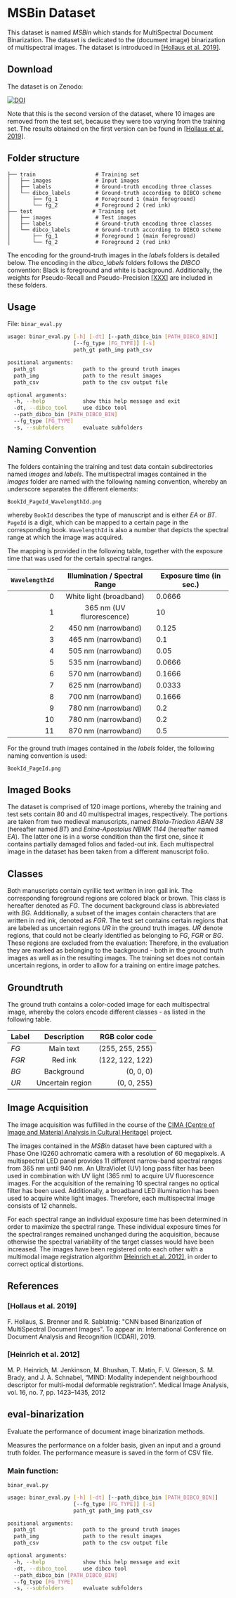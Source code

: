 # MSBin Dataset

This dataset is named _MSBin_ which stands for MultiSpectral Document Binarization. The dataset is dedicated to the (document image) binarization of multispectral images. The dataset is introduced in [[Hollaus et al. 2019]](#[Hollaus-et-al.-2019]).

## Download
The dataset is on Zenodo:

[![DOI](https://zenodo.org/badge/DOI/10.5281/zenodo.3257366.svg)](https://doi.org/10.5281/zenodo.3257366)

Note that this is the second version of the dataset, where 10 images are removed from the test set, because they were too varying from the training set. The results obtained on the first version can be found in  [[Hollaus et al. 2019]](#[Hollaus-et-al.-2019]).

## Folder structure

    ├── train                   # Training set
    │   ├── images              # Input images
    │   ├── labels              # Ground-truth encoding three classes
    │   └── dibco_labels        # Ground-truth according to DIBCO scheme
    │       ├── fg_1            # Foreground 1 (main foreground) 
    │       └── fg_2            # Foreground 2 (red ink)
    ├── test                   # Training set
    │   ├── images              # Test images
    │   ├── labels              # Ground-truth encoding three classes
    │   └── dibco_labels        # Ground-truth according to DIBCO scheme
    │       ├── fg_1            # Foreground 1 (main foreground) 
    │       └── fg_2            # Foreground 2 (red ink)    

The encoding for the ground-truth images in the _labels_ folders is detailed below.
The encoding in the _dibco_labels_ folders follows the _DIBCO_ convention: Black is foreground and white is background. Additionally, the weights for Pseudo-Recall and Pseudo-Precision [[XXX]](XXX) are included in these folders.

## Usage

<!-- TODO: requirements -->

File:
```binar_eval.py```


```bash
usage: binar_eval.py [-h] [-dt] [--path_dibco_bin [PATH_DIBCO_BIN]]
                     [--fg_type [FG_TYPE]] [-s]
                     path_gt path_img path_csv

positional arguments:
  path_gt               path to the ground truth images
  path_img              path to the result images
  path_csv              path to the csv output file

optional arguments:
  -h, --help            show this help message and exit
  -dt, --dibco_tool     use dibco tool
  --path_dibco_bin [PATH_DIBCO_BIN]
  --fg_type [FG_TYPE]
  -s, --subfolders      evaluate subfolders
```

<!-- TODO: Examples -->


## Naming Convention
The folders containing the training and test data contain subdirectories named _images_ and _labels_. The multispectral images contained in the _images_ folder are named with the following naming convention, whereby an underscore separates the different elements:

``
BookId_PageId_WavelengthId.png
``

whereby ``BookId`` describes the type of manuscript and is either _EA_ or _BT_. ``PageId`` is a digit, which can be mapped to a certain page in the corresponding book. ``WavelengthId`` is also a number that depicts the spectral range at which the image was acquired.

The mapping is provided in the following table, together with the exposure time that was used for the certain spectral ranges.


| ``WavelengthId``        | Illumination / Spectral Range           | Exposure time (in sec.)  |
| -------------: |:-------------:| -----|
| 0  | White light (broadband)           | 0.0666 |
| 1  | 365 nm (UV flurorescence)   | 10 |
| 2  | 450 nm (narrowband)               | 0.125 |
| 3  | 465 nm (narrowband)               | 0.1 |
| 4  | 505 nm (narrowband)               | 0.05 |
| 5  | 535 nm (narrowband)               | 0.0666 |
| 6  | 570 nm (narrowband)               | 0.1666 |
| 7  | 625 nm (narrowband)               | 0.0333 |
| 8  | 700 nm (narrowband)               | 0.1666 |
| 9  | 780 nm (narrowband)               | 0.2 |
| 10 | 780 nm (narrowband)               | 0.2 |
| 11 | 870 nm (narrowband)               | 0.5 |

For the ground truth images contained in the _labels_ folder, the following naming convention is used:

``
BookId_PageId.png
``

## Imaged Books
The dataset is comprised of 120 image portions, whereby the training and test sets contain 80 and 40 multispectral images, respectively. 
The portions are taken from two medieval manuscripts, named _Bitola-Triodion ABAN 38_ (hereafter named _BT_) and _Enina-Apostolus NBMK 1144_ (hereafter named _EA_). 
The latter one is in a worse condition than the first one, since it contains partially damaged folios and faded-out ink. 
Each multispectral image in the dataset has been taken from a different manuscript folio.

## Classes
Both manuscripts contain cyrillic text written in iron gall ink.
The corresponding foreground regions are colored black or brown.
This class is hereafter denoted as _FG_.
The document background class is abbreviated with _BG_.
Additionally, a subset of the images contain characters that are written in red ink, denoted as _FGR_.
The test set contains certain regions that are labeled as uncertain regions _UR_ in the ground truth images. 
_UR_ denote regions, that could not be clearly identified as belonging to _FG_, _FGR_ or _BG_.
These regions are excluded from the evaluation:
Therefore, in the evaluation they are marked as belonging to the background - both in the ground truth images as well as in the resulting images.
The training set does not contain uncertain regions, in order to allow for a training on entire image patches.

## Groundtruth
The ground truth contains a color-coded image for each multispectral image, whereby the colors encode different classes - as listed in the following table.

| Label        | Description           | RGB color code  |
| ------------- |:-------------:| -----:|
| _FG_  | Main text         | (255, 255, 255) |
| _FGR_ | Red ink           | (122, 122, 122) |
| _BG_  | Background        | (0, 0, 0)       |
| _UR_  | Uncertain region  | (0, 0, 255)     |

## Image Acquisition

The image acquisition was fulfilled in the course of the [CIMA (Centre of Image and Material Analysis in Cultural Heritage)](https://cima.or.at) project.

The images contained in the _MSBin_ dataset have been captured with a Phase One IQ260 achromatic camera with a resolution of 60 megapixels. 
A multispectral LED panel provides 11 different narrow-band spectral ranges from 365 nm until 940 nm. 
An UltraViolet (UV) long pass filter has been used in combination with UV light (365 nm) to acquire UV fluorescence images.
For the acquisition of the remaining 10 spectral ranges no optical filter has been used.
Additionally, a broadband LED illumination has been used to acquire white light images.
Therefore, each multispectral image consists of 12 channels.

For each spectral range an individual exposure time has been determined in order to maximize the spectral range. 
These individual exposure times for the spectral ranges remained unchanged during the acquisition, because otherwise the spectral variability of the target classes would have been increased.
The images have been registered onto each other with a multimodal image registration algorithm
[[Heinrich et al. 2012]](#[heinrich-et-al.-2012]), in order to correct optical distortions.



## References
### [Hollaus et al. 2019]
F. Hollaus, S. Brenner and R. Sablatnig: "CNN based Binarization of MultiSpectral Document Images". To appear in: International Conference on Document Analysis and Recognition (ICDAR), 2019.
### [Heinrich et al. 2012]
M. P. Heinrich, M. Jenkinson, M. Bhushan, T. Matin, F. V. Gleeson, S. M. Brady, and J. A. Schnabel, “MIND: Modality independent neighbourhood descriptor for multi-modal deformable
registration”. Medical Image Analysis, vol. 16, no. 7, pp. 1423–1435, 2012

## eval-binarization
Evaluate the performance of document image binarization methods.

Measures the performance on a folder basis, given an input and a ground truth folder.
The performance measure is saved in the form of CSV file.

### Main function:

```binar_eval.py```


```bash
usage: binar_eval.py [-h] [-dt] [--path_dibco_bin [PATH_DIBCO_BIN]]
                     [--fg_type [FG_TYPE]] [-s]
                     path_gt path_img path_csv

positional arguments:
  path_gt               path to the ground truth images
  path_img              path to the result images
  path_csv              path to the csv output file

optional arguments:
  -h, --help            show this help message and exit
  -dt, --dibco_tool     use dibco tool
  --path_dibco_bin [PATH_DIBCO_BIN]
  --fg_type [FG_TYPE]
  -s, --subfolders      evaluate subfolders
```